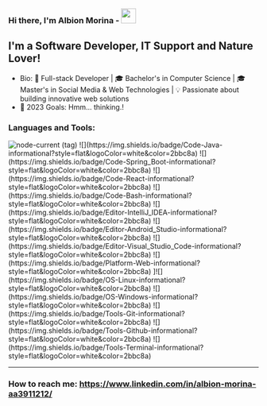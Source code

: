 ### Hi there, I'm Albion Morina - <img alit="Hello" width="30px" src="https://raw.githubusercontent.com/sjabiulla/sjabiulla/main/wave.gif" />


## I'm a Software Developer, IT Support and Nature Lover!

- Bio: 🚀 Full-stack Developer | 🎓 Bachelor's in Computer Science | 🎓 Master's in Social Media & Web Technologies | 💡 Passionate about building innovative web solutions
- 🥅 2023 Goals: Hmm... thinking.!


### Languages and Tools:
<img alt="node-current (tag)" src="https://img.shields.io/node/v/Code/Node">
![](https://img.shields.io/badge/Code-Java-informational?style=flat&logoColor=white&color=2bbc8a)
![](https://img.shields.io/badge/Code-Spring_Boot-informational?style=flat&logoColor=white&color=2bbc8a)
![](https://img.shields.io/badge/Code-React-informational?style=flat&logoColor=white&color=2bbc8a)
![](https://img.shields.io/badge/Code-Bash-informational?style=flat&logoColor=white&color=2bbc8a)
![](https://img.shields.io/badge/Editor-IntelliJ_IDEA-informational?style=flat&logoColor=white&color=2bbc8a)
![](https://img.shields.io/badge/Editor-Android_Studio-informational?style=flat&logoColor=white&color=2bbc8a)
![](https://img.shields.io/badge/Editor-Visual_Studio_Code-informational?style=flat&logoColor=white&color=2bbc8a)
![](https://img.shields.io/badge/Platform-Web-informational?style=flat&logoColor=white&color=2bbc8a)
]![](https://img.shields.io/badge/OS-Linux-informational?style=flat&logoColor=white&color=2bbc8a)
![](https://img.shields.io/badge/OS-Windows-informational?style=flat&logoColor=white&color=2bbc8a)
![](https://img.shields.io/badge/Tools-Git-informational?style=flat&logoColor=white&color=2bbc8a)
![](https://img.shields.io/badge/Tools-Github-informational?style=flat&logoColor=white&color=2bbc8a)
![](https://img.shields.io/badge/Tools-Terminal-informational?style=flat&logoColor=white&color=2bbc8a)

---

### How to reach me: https://www.linkedin.com/in/albion-morina-aa3911212/
